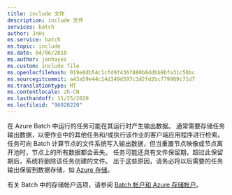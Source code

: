 ```yaml
---
title: include 文件
description: include 文件
services: batch
author: JnHs
ms.service: batch
ms.topic: include
ms.date: 04/06/2018
ms.author: jenhayes
ms.custom: include file
ms.openlocfilehash: 019e8db54c1cfd9f436f880b8ddbb9bfa31c50bc
ms.sourcegitcommit: a43a59e44c14d349d597c3d2fd2bc779989c71d7
ms.translationtype: MT
ms.contentlocale: zh-CN
ms.lasthandoff: 11/25/2020
ms.locfileid: "96028220"
---
```

在 Azure Batch 中运行的任务可能在其运行时产生输出数据。 通常需要存储任务输出数据，以便作业中的其他任务和/或执行该作业的客户端应用程序进行检索。 任务可向 Batch 计算节点的文件系统写入输出数据，但当重置节点映像或节点离开池时，节点上的所有数据都会丢失。 任务可能还具有文件保留期，超过此保留期后，系统将删除该任务创建的文件。 出于这些原因，请务必将以后需要的任务输出保留到数据存储，如 [Azure 存储](../articles/storage/index.yml)。

有关 Batch 中的存储帐户选项，请参阅 [Batch 帐户和 Azure 存储帐户](../articles/batch/accounts.md#azure-storage-accounts)。